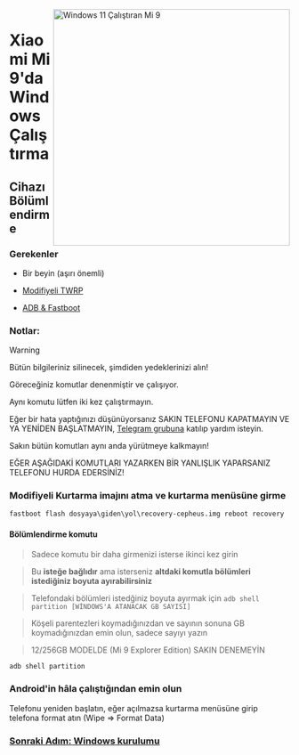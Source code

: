 <img align="right" src="https://raw.githubusercontent.com/woacepheus/Port-Windows-11-Xiaomi-Mi-9/main/cepheus.png" width="425" alt="Windows 11 Çalıştıran Mi 9">

# Xiaomi Mi 9'da Windows Çalıştırma

## Cihazı Bölümlendirme

### Gerekenler
- Bir beyin (aşırı önemli)

- [Modifiyeli TWRP](https://github.com/woacepheus/Port-Windows-11-Xiaomi-Mi-9/releases/download/1.4/recovery-cepheus.img)

- [ADB & Fastboot](https://developer.android.com/studio/releases/platform-tools)

### Notlar:
> [!Warning]
>
> Bütün bilgileriniz silinecek, şimdiden yedeklerinizi alın!
> 
> Göreceğiniz komutlar denenmiştir ve çalışıyor.
> 
>  Aynı komutu lütfen iki kez çalıştırmayın.
> 
> Eğer bir hata yaptığınızı düşünüyorsanız SAKIN TELEFONU KAPATMAYIN VE YA YENİDEN BAŞLATMAYIN, [Telegram grubuna](https://t.me/woacepheus) katılıp yardım isteyin.
>
> Sakın bütün komutları aynı anda yürütmeye kalkmayın!
>
> EĞER AŞAĞIDAKİ KOMUTLARI YAZARKEN BİR YANLIŞLIK YAPARSANIZ TELEFONU HURDA EDERSİNİZ!

### Modifiyeli Kurtarma imajını atma ve kurtarma menüsüne girme
```cmd
fastboot flash dosyaya\giden\yol\recovery-cepheus.img reboot recovery
```

#### Bölümlendirme komutu
> Sadece komutu bir daha girmenizi isterse ikinci kez girin

> Bu **isteğe bağlıdır** ama isterseniz **altdaki komutla bölümleri istediğiniz boyuta ayırabilirsiniz**

> Telefondaki bölümleri istedğiniz boyuta ayırmak için ```adb shell partition [WİNDOWS'A ATANACAK GB SAYISI]```

> Köşeli parentezleri koymadığınızdan ve sayının sonuna GB koymadığınızdan emin olun, sadece sayıyı yazın

> 12/256GB MODELDE (Mi 9 Explorer Edition) SAKIN DENEMEYİN

```cmd
adb shell partition
```

### Android'in hâla çalıştığından emin olun
Telefonu yeniden başlatın, eğer açılmazsa kurtarma menüsüne girip telefona format atın (Wipe => Format Data)


### [Sonraki Adım: Windows kurulumu](/guide/Turkish/2-install-tr.md)

